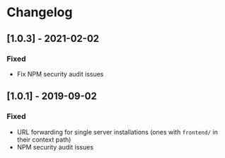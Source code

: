 
# Changelog

## [1.0.3] - 2021-02-02

### Fixed

-   Fix NPM security audit issues

## [1.0.1] - 2019-09-02

### Fixed

-   URL forwarding for single server installations (ones with `frontend/` in their 
    context path)
-   NPM security audit issues
